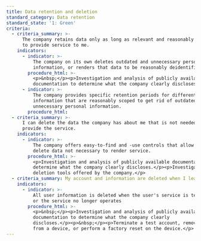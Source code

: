 ```yaml
---
title: Data retention and deletion
standard_category: Data retention
standard_state: '1: Green'
criteria:
  - criteria_summary: >-
      The company retains data only as long as relevant and reasonably necessary
      to provide service to me.
    indicators:
      - indicator: >-
          The company on its own deletes outdated and unnecessary personal
          information, or renders that data to be reasonably deidentified.
        procedure_html: >-
          <p>&nbsp;</p><p>Investigation and analysis of publicly available
          documentation to determine what the company clearly discloses.</p>
      - indicator: >-
          The company provides specific retention periods for different types of
          information that are reasonably scoped to get rid of outdated and
          unnecessary personal information.
        procedure_html:
  - criteria_summary: >-
      I can delete the data the company has about me that is not needed to
      provide the service.
    indicators:
      - indicator: >-
          The company offers easy-to-find and -use controls that allow users to 
          delete data not necessary to render service.
        procedure_html: >-
          <p>Investigation and analysis of publicly available documentation to
          determine what the company clearly discloses.</p><p>Investigation of
          deletion tools offered by the company.</p>
  - criteria_summary: My account and information are deleted when I leave the service.
    indicators:
      - indicator: >-
          All user information is deleted when the user's service is terminated,
          or the service no longer operates
        procedure_html: >-
          <p>&nbsp;</p><p>Investigation and analysis of publicly available
          documentation to determine what the company clearly
          discloses.</p><p>&nbsp;</p><p>Terminate a test account, remove service
          from a device, or perform a factory reset on the device.</p>
---
```



